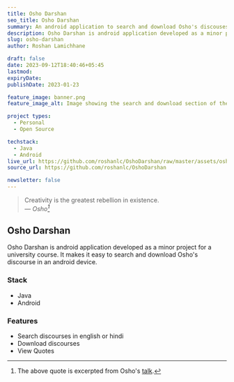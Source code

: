 ```yaml
---
title: Osho Darshan
seo_title: Osho Darshan
summary: An android application to search and download Osho's discouses.
description: Osho Darshan is android application developed as a minor project for a university course. It makes it easy to search and download Osho's discourse in an android device.
slug: osho-darshan
author: Roshan Lamichhane

draft: false
date: 2023-09-12T18:40:46+05:45
lastmod:
expiryDate:
publishDate: 2023-01-23

feature_image: banner.png
feature_image_alt: Image showing the search and download section of the app.

project types:
  - Personal
  - Open Source

techstack:
  - Java
  - Android
live_url: https://github.com/roshanlc/OshoDarshan/raw/master/assets/oshoDarshan.apk
source_url: https://github.com/roshanlc/OshoDarshan

newsletter: false
---
```


> Creativity is the greatest rebellion in existence.<br>
> — <cite>Osho[^1]</cite>

[^1]: The above quote is excerpted from Osho's [talk](https://www.youtube.com/watch?v=rGzE4t71zsQ).

## Osho Darshan

Osho Darshan is android application developed as a minor project for a university course. It makes it easy to search and download Osho's discourse in an android device.

### Stack

- Java
- Android

### Features

- Search discourses in english or hindi
- Download discourses
- View Quotes
